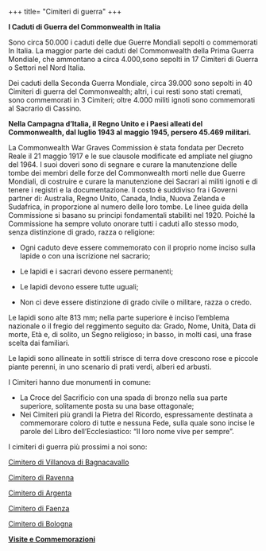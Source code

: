 +++
title= "Cimiteri di guerra"
+++

**I Caduti di Guerra del Commonwealth in Italia**


Sono circa 50.000 i caduti delle due Guerre Mondiali sepolti o commemorati In Italia.
La maggior parte dei caduti del Commonwealth della Prima Guerra Mondiale, che ammontano a circa 4.000,sono sepolti in 17 Cimiteri di Guerra o Settori nel Nord Italia.

Dei caduti della Seconda Guerra Mondiale, circa 39.000 sono sepolti in 40 Cimiteri di guerra del Commonwealth; altri, i cui resti sono stati cremati, sono commemorati in 3 Cimiteri; oltre 4.000 militi ignoti sono commemorati al Sacrario di Cassino.

**Nella Campagna d’Italia, il Regno Unito e i Paesi alleati del Commonwealth, dal luglio 1943 al maggio 1945, persero 45.469 militari.**

La Commonwealth War Graves Commission è stata fondata per Decreto Reale il 21 maggio 1917 e le sue clausole modificate ed ampliate nel giugno del 1964.
I suoi doveri sono di segnare e curare la manutenzione delle tombe dei membri delle forze del Commonwealth morti nelle due Guerre Mondiali, di costruire e curare la manutenzione dei Sacrari ai militi ignoti e di tenere i registri e la documentazione.
Il costo è suddiviso fra i Governi partner di: Australia, Regno Unito, Canada, India, Nuova Zelanda e Sudafrica, in proporzione al numero delle loro tombe.
Le linee guida della Commissione si basano su principi fondamentali stabiliti nel 1920.
Poiché la Commissione ha sempre voluto onorare tutti i caduti allo stesso modo, senza distinzione di grado, razza o religione:

-	Ogni caduto deve essere commemorato con il proprio nome inciso sulla lapide o con una iscrizione nel sacrario;

-	Le lapidi e i sacrari devono essere permanenti;

-	Le lapidi devono essere tutte uguali;

-	Non ci deve essere distinzione di grado civile o militare, razza o credo.

Le lapidi sono alte 813 mm; nella parte superiore è inciso l’emblema nazionale o il fregio del reggimento seguito da: Grado, Nome, Unità, Data di morte, Età e, di solito, un Segno religioso; in basso, in molti casi, una frase scelta dai familiari.

Le lapidi sono allineate in sottili strisce di terra dove crescono rose e piccole piante perenni, in uno scenario di prati verdi, alberi ed arbusti. 

I Cimiteri hanno due monumenti in comune:
-	La Croce del Sacrificio con una spada di bronzo nella sua parte superiore, solitamente posta su una base ottagonale;
-	Nei Cimiteri più grandi la Pietra del Ricordo, espressamente destinata a commemorare coloro di tutte e nessuna Fede, sulla quale sono incise le parole del Libro dell’Ecclesiastico: “Il loro nome vive per sempre”.  

I cimiteri di guerra più prossimi a noi sono:

[Cimitero di Villanova di Bagnacavallo](/cemeteries/villanova/)

[Cimitero di Ravenna](/cemeteries/ravenna/) 

[Cimitero di Argenta](/cemeteries/argenta/)

[Cimitero di Faenza](/cemeteries/faenza/)

[Cimitero di Bologna](/cemeteries/bologna/)



**[Visite e Commemorazioni](/cemeteries/visits/)**